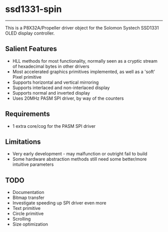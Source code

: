 # ssd1331-spin
---------------

This is a P8X32A/Propeller driver object for the Solomon Systech SSD1331 OLED display controller.

## Salient Features

* HLL methods for most functionality, normally seen as a cryptic stream of hexadecimal bytes in other drivers
* Most accelerated graphics primitives implemented, as well as a 'soft' Pixel primitive
* Supports horizontal and vertical mirroring
* Supports interlaced and non-interlaced display
* Supports normal and inverted display
* Uses 20MHz PASM SPI driver, by way of the counters 


## Requirements

* 1 extra core/cog for the PASM SPI driver

## Limitations

* Very early development - may malfunction or outright fail to build
* Some hardware abstraction methods still need some better/more intuitive parameters
 
## TODO

* Documentation
* Bitmap transfer
* Investigate speeding up SPI driver even more
* Text primitive
* Circle primitive
* Scrolling
* Size optimization

